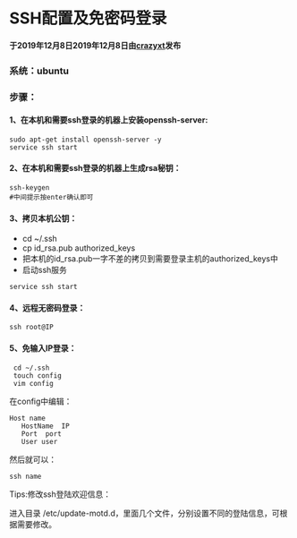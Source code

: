 # SSH配置及免密码登录

#### 于2019年12月8日2019年12月8日由[**crazyxt**](https://crazyxt.com/?author=1)发布

### 系统：ubuntu

### 步骤：

#### 1、在本机和需要ssh登录的机器上安装openssh-server:

```
sudo apt-get install openssh-server -y
service ssh start
```

#### 2、在本机和需要ssh登录的机器上生成rsa秘钥：

```
ssh-keygen
#中间提示按enter确认即可
```

#### 3、拷贝本机公钥：

- cd ~/.ssh
- cp id_rsa.pub authorized_keys
- 把本机的id_rsa.pub一字不差的拷贝到需要登录主机的authorized_keys中
- 启动ssh服务

```
service ssh start
```

#### 4、远程无密码登录：

```
ssh root@IP
```

#### 5、免输入IP登录：

```
 cd ~/.ssh
 touch config
 vim config
```

在config中编辑：

```
Host name
   HostName  IP
   Port  port
   User user
```

然后就可以：

```
ssh name
```

Tips:修改ssh登陆欢迎信息：

进入目录 /etc/update-motd.d，里面几个文件，分别设置不同的登陆信息，可根据需要修改。